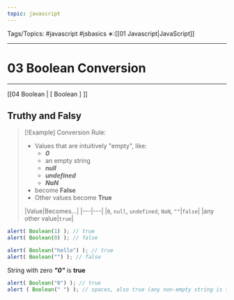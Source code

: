 ```yaml
---
topic: javascript
---
```

Tags/Topics: #javascript #jsbasics 
∗:[[01 Javascript|JavaScript]] 

---
# 03 Boolean Conversion

--- 
[[04 Boolean | [ Boolean ] ]]

## Truthy and Falsy
>[!Example] Conversion Rule:
>- Values that are intuitively "empty", like:
>	- ___0___
>	- an empty string
>	- ___null___
>	- ___undefined___
>	- ___NaN___
>- become __False__
>- Other values become __True__
>
>|Value|Becomes…|
|---|---|
|`0`, `null`, `undefined`, `NaN`, `""`|`false`|
|any other value|`true`|

```javascript
alert( Boolean(1) ); // true
alert( Boolean(0) ); // false

alert( Boolean("hello") ); // true
alert( Boolean("") ); // false
```

String with zero ___"0"___ is __true__
```javascript
alert( Boolean("0") ); // true
alert ( Boolean(" ") ); // spaces, also true (any non-empty string is true)
```

